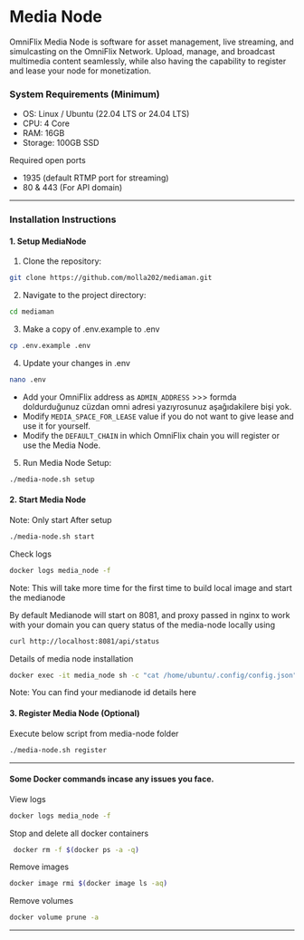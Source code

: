 # Media Node
OmniFlix Media Node is software for asset management, live streaming, and simulcasting on the OmniFlix Network. Upload, manage, and broadcast multimedia content seamlessly, while also having the capability to register and lease your node for monetization.

### System  Requirements (Minimum)
- OS: Linux / Ubuntu (22.04 LTS or 24.04 LTS)
- CPU: 4 Core
- RAM: 16GB
- Storage: 100GB SSD

Required open ports
- 1935 (default RTMP port for streaming)
- 80 & 443 (For API domain)


---

### Installation Instructions
#### 1. Setup MediaNode
1. Clone the repository:
```bash
git clone https://github.com/molla202/mediaman.git
```

2. Navigate to the project directory:
```bash
cd mediaman
```

3. Make a copy of .env.example to .env
```bash
cp .env.example .env
```

4. Update your changes in .env
```bash
nano .env
```
- Add your OmniFlix address as `ADMIN_ADDRESS` >>> formda doldurduğunuz cüzdan omni adresi yazıyrosunuz aşağıdakilere bişi yok.
- Modify `MEDIA_SPACE_FOR_LEASE` value if you do not want to give lease and use it for yourself.
- Modify the `DEFAULT_CHAIN` in which OmniFlix chain you will register or use the Media Node.

5. Run Media Node Setup:
```bash
./media-node.sh setup
```

#### 2. Start Media Node
Note: Only start After setup
```bash
./media-node.sh start
```
Check logs

```bash
docker logs media_node -f
```

Note: This will take more time for the first time to build local image and start the medianode

By default Medianode will start on 8081, and proxy passed in nginx to work with your domain
you can query status of the media-node locally using
```bash
curl http://localhost:8081/api/status
```

Details of media node installation

```bash
docker exec -it media_node sh -c "cat /home/ubuntu/.config/config.json"
```
Note: You can find your medianode id details here

#### 3. Register Media Node (Optional)
Execute below script from media-node folder
```bash
./media-node.sh register
```
---


#### Some Docker commands incase any issues you face.

View logs

```bash
docker logs media_node -f
```
Stop and delete all docker containers
```bash
 docker rm -f $(docker ps -a -q) 
``` 
Remove images
```bash
docker image rmi $(docker image ls -aq)
```
Remove volumes
```bash
docker volume prune -a
```

---
